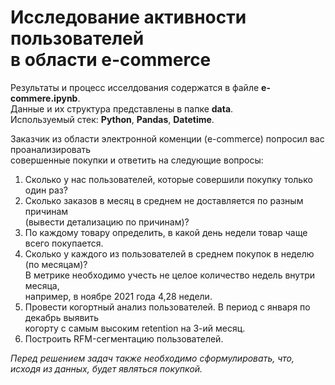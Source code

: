 Исследование активности пользователей  
в области e-commerce
=====================================  


Результаты и процесс исселдования содержатся в файле **e-commere.ipynb**.  
Данные и их структура представлены в папке **data**.  
Используемый стек: **Python**, **Pandas**, **Datetime**.  

Заказчик из области электронной коменции (e-commerce) попросил вас проанализировать  
совершенные покупки и ответить на следующие вопросы:
1. Сколько у нас пользователей, которые совершили покупку только один раз?
2. Сколько заказов в месяц в среднем не доставляется по разным причинам  
   (вывести детализацию по причинам)?
3. По каждому товару определить, в какой день недели товар чаще всего покупается.
4. Сколько у каждого из пользователей в среднем покупок в неделю (по месяцам)?  
   В метрике необходимо учесть не целое количество недель внутри месяца,  
   например, в ноябре 2021 года 4,28 недели.
5. Провести когортный анализ пользователей. В период с января по декабрь выявить  
   когорту с самым высоким retention на 3-ий месяц.
7. Построить RFM-сегментацию пользователей.

*Перед решением задач также необходимо сформулировать, что, исходя из данных, будет являться покупкой.*
